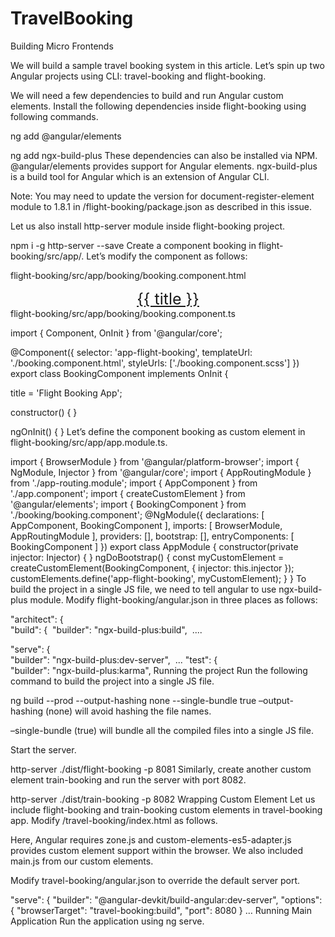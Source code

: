 # TravelBooking

Building Micro Frontends

We will build a sample travel booking system in this article. Let’s spin up two Angular projects using CLI: travel-booking and flight-booking.

We will need a few dependencies to build and run Angular custom elements. Install the following dependencies inside flight-booking using following commands.

ng add @angular/elements

ng add ngx-build-plus
These dependencies can also be installed via NPM. @angular/elements provides support for Angular elements. ngx-build-plus is a build tool for Angular which is an extension of Angular CLI.

Note: You may need to update the version for document-register-element module to 1.8.1 in /flight-booking/package.json as described in this issue.

Let us also install http-server module inside flight-booking project.

npm i -g http-server --save
Create a component booking in flight-booking/src/app/. Let’s modify the component as follows:

flight-booking/src/app/booking/booking.component.html

<!--The content below is only a placeholder and can be replaced.-->
<div style="text-align:center">
  <a href="javascript:alert('Welcome to Flight Booking App!!');" style="font-size:25px;">{{ title }}</a>
</div>
flight-booking/src/app/booking/booking.component.ts

import { Component, OnInit } from '@angular/core';

@Component({
selector: 'app-flight-booking',
templateUrl: './booking.component.html',
styleUrls: ['./booking.component.scss']
})
export class BookingComponent implements OnInit {

title = 'Flight Booking App';

constructor() { }

ngOnInit() {
}
Let’s define the component booking as custom element in flight-booking/src/app/app.module.ts.

import { BrowserModule } from '@angular/platform-browser';
import { NgModule, Injector } from '@angular/core';
import { AppRoutingModule } from './app-routing.module';
import { AppComponent } from './app.component';
import { createCustomElement } from '@angular/elements';
import { BookingComponent } from './booking/booking.component';
@NgModule({
declarations: [
AppComponent,
BookingComponent
],
imports: [
BrowserModule,
AppRoutingModule
],
providers: [],
bootstrap: [],
entryComponents: [
BookingComponent
]
})
export class AppModule {
constructor(private injector: Injector) {
}
ngDoBootstrap() {
const myCustomElement = createCustomElement(BookingComponent, { injector: this.injector });
customElements.define('app-flight-booking', myCustomElement);
}
}
To build the project in a single JS file, we need to tell angular to use ngx-build-plus module. Modify flight-booking/angular.json in three places as follows:

"architect": {   
"build": {  "builder": "ngx-build-plus:build",  ....

"serve": {   
"builder": "ngx-build-plus:dev-server",  ...
"test": {   
"builder": "ngx-build-plus:karma",
Running the project
Run the following command to build the project into a single JS file.

ng build --prod --output-hashing none --single-bundle true
–output-hashing (none) will avoid hashing the file names.

–single-bundle (true) will bundle all the compiled files into a single JS file.

Start the server.

http-server ./dist/flight-booking -p 8081
Similarly, create another custom element train-booking and run the server with port 8082.

http-server ./dist/train-booking -p 8082
Wrapping Custom Element
Let us include flight-booking and train-booking custom elements in travel-booking app. Modify /travel-booking/index.html as follows.

<!doctype html>
<html lang="en">
<head>
  <meta charset="utf-8">
  <title>TravelBooking</title>
  <base href="/">
  <meta name="viewport" content="width=device-width, initial-scale=1">
  <link rel="icon" type="image/x-icon" href="favicon.ico">
</head>
<body>
  <app-root></app-root>
  <div style="margin-bottom: 10px;" id="flight-booking-container"><app-flight-booking></app-flight-booking></div>
  <div id="train-booking-container"><app-train-booking></app-train-booking></div>
  <script src="https://cdnjs.cloudflare.com/ajax/libs/zone.js/0.9.1/zone.min.js"></script>
  <script src="https://cdnjs.cloudflare.com/ajax/libs/webcomponentsjs/2.2.10/custom-elements-es5-adapter.js"></script>
  <script type="text/javascript" src="http://localhost:8081/main.js"></script>
  <script type="text/javascript" src="http://localhost:8082/main.js"></script>
</body>
</html>
Here, Angular requires zone.js and custom-elements-es5-adapter.js provides custom element support within the browser. We also included main.js from our custom elements.

Modify travel-booking/angular.json to override the default server port.

"serve": {
"builder": "@angular-devkit/build-angular:dev-server",
"options": {
"browserTarget": "travel-booking:build",
"port": 8080
}
…
Running Main Application
Run the application using ng serve.
